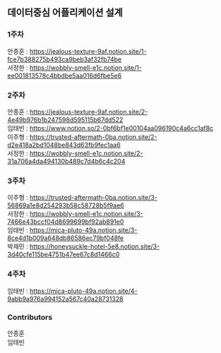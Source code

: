 ## 데이터중심 어플리케이션 설계

### 1주차
안종훈 : https://jealous-texture-9af.notion.site/1-fce7b388275b493ca9beb3af32fb74be <br/>
서정한 : https://wobbly-smell-e1c.notion.site/1-ee001813578c4bbdbe5aa016d6fbe5e6

### 2주차
안종훈 :  https://jealous-texture-9af.notion.site/2-4e49b976b1b247598d595115b67dd522 <br/>
임태빈 : https://www.notion.so/2-0bf6bf1e00104aa096190c4a6cc1af8c <br/>
이주형 : https://trusted-aftermath-0ba.notion.site/2-d2e418a2bd1048be843d63fb9fec1aa6 <br/>
서정한 : https://wobbly-smell-e1c.notion.site/2-31a706a4da494130b489c7d4b6c4c204

### 3주차
이주형 : https://trusted-aftermath-0ba.notion.site/3-56869a1e8d254293b58c58728b5f9ae6 <br/>
서정한 : https://wobbly-smell-e1c.notion.site/3-7466e43bccf04d8699699bf92ab891e0 <br/>
임태빈 : https://mica-pluto-49a.notion.site/3-8ce4d1b009a648db86586ec79bf048fe <br/>
박재민 : https://honeysuckle-hotel-5e8.notion.site/3-3d40cfe115be4751b47ee67c8d1466c0


### 4주차
임태빈 : https://mica-pluto-49a.notion.site/4-9abb9a976a994152a567c40a28731328 <br/> 

### Contributors
안종훈<br/>
임태빈
